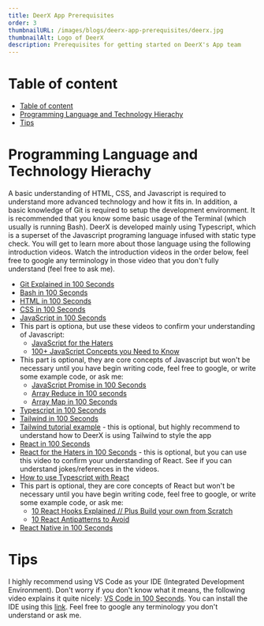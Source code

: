 ```yaml
---
title: DeerX App Prerequisites
order: 3
thumbnailURL: /images/blogs/deerx-app-prerequisites/deerx.jpg
thumbnailAlt: Logo of DeerX
description: Prerequisites for getting started on DeerX's App team
---
```


# Table of content

- [Table of content](#table-of-content)
- [Programming Language and Technology Hierachy](#programming-language-and-technology-hierachy)
- [Tips](#tips)

# Programming Language and Technology Hierachy

A basic understanding of HTML, CSS, and Javascript is required to understand more advanced technology and how it fits in. In addition, a basic knowledge of Git is required to setup the development environment. It is recommended that you know some basic usage of the Terminal (which usually is running Bash). DeerX is developed mainly using Typescript, which is a superset of the Javascript programing language infused with static type check. You will get to learn more about those language using the following introduction videos. Watch the introduction videos in the order below, feel free to google any terminology in those video that you don't fully understand (feel free to ask me).

- [Git Explained in 100 Seconds](https://www.youtube.com/watch?v=hwP7WQkmECE)
- [Bash in 100 Seconds](https://www.youtube.com/watch?v=I4EWvMFj37g)
- [HTML in 100 Seconds](https://www.youtube.com/watch?v=ok-plXXHlWw)
- [CSS in 100 Seconds](https://www.youtube.com/watch?v=OEV8gMkCHXQ)
- [JavaScript in 100 Seconds](https://www.youtube.com/watch?v=DHjqpvDnNGE)
- This part is optiona, but use these videos to confirm your understanding of Javascript:
  - [JavaScript for the Haters](https://www.youtube.com/watch?v=aXOChLn5ZdQ&t=24s)
  - [100+ JavaScript Concepts you Need to Know](https://www.youtube.com/watch?v=lkIFF4maKMU)
- This part is optional, they are core concepts of Javascript but won't be necessary until you have begin writing code, feel free to google, or write some example code, or ask me:
  - [JavaScript Promise in 100 Seconds](https://www.youtube.com/watch?v=RvYYCGs45L4)
  - [Array Reduce in 100 seconds](https://www.youtube.com/watch?v=tVCYa_bnITg)
  - [Array Map in 100 Seconds](https://www.youtube.com/watch?v=DC471a9qrU4)
- [Typescript in 100 Seconds](https://www.youtube.com/watch?v=zQnBQ4tB3ZA)
- [Tailwind in 100 Seconds](https://www.youtube.com/watch?v=mr15Xzb1Ook)
- [Tailwind tutorial example](https://www.youtube.com/watch?v=pfaSUYaSgRo) - this is optional, but highly recommend to understand how to DeerX is using Tailwind to style the app
- [React in 100 Seconds](https://www.youtube.com/watch?v=Tn6-PIqc4UM)
- [React for the Haters in 100 Seconds](https://www.youtube.com/watch?v=HyWYpM_S-2c) - this is optional, but you can use this video to confirm your understanding of React. See if you can understand jokes/references in the videos.
- [How to use Typescript with React](https://www.youtube.com/watch?v=ydkqljhodio&t=332s)
- This part is optional, they are core concepts of React but won't be necessary until you have begin writing code, feel free to google, or write some example code, or ask me:
  - [10 React Hooks Explained // Plus Build your own from Scratch](https://www.youtube.com/watch?v=TNhaISOUy6Q)
  - [10 React Antipatterns to Avoid](https://www.youtube.com/watch?v=b0IZo2Aho9Y)
- [React Native in 100 Seconds](https://www.youtube.com/watch?v=gvkqT_Uoahw)

# Tips

I highly recommend using VS Code as your IDE (Integrated Development Environment). Don't worry if you don't know what it means, the following video explains it quite nicely: [VS Code in 100 Seconds](https://www.youtube.com/watch?v=KMxo3T_MTvY). You can install the IDE using this [link](https://code.visualstudio.com/download). Feel free to google any terminology you don't understand or ask me.
